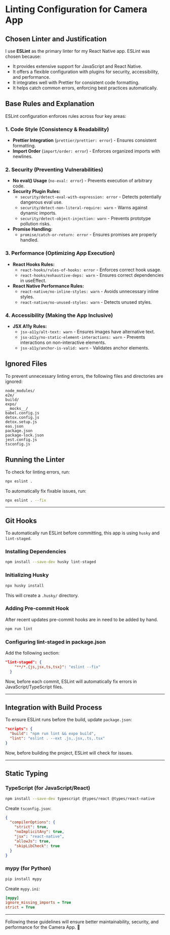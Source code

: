 # Linting Configuration for Camera App 

## Chosen Linter and Justification

I use **ESLint** as the primary linter for my React Native app. ESLint was chosen because:
- It provides extensive support for JavaScript and React Native.
- It offers a flexible configuration with plugins for security, accessibility, and performance.
- It integrates well with Prettier for consistent code formatting.
- It helps catch common errors, enforcing best practices automatically.

## Base Rules and Explanation

ESLint configuration enforces rules across four key areas:

### 1. Code Style (Consistency & Readability)
- **Prettier Integration** (`prettier/prettier: error`) - Ensures consistent formatting.
- **Import Order** (`import/order: error`) - Enforces organized imports with newlines.

### 2. Security (Preventing Vulnerabilities)
- **No eval() Usage** (`no-eval: error`) - Prevents execution of arbitrary code.
- **Security Plugin Rules:**
  - `security/detect-eval-with-expression: error` - Detects potentially dangerous eval use.
  - `security/detect-non-literal-require: warn` - Warns against dynamic imports.
  - `security/detect-object-injection: warn` - Prevents prototype pollution risks.
- **Promise Handling:**
  - `promise/catch-or-return: error` - Ensures promises are properly handled.

### 3. Performance (Optimizing App Execution)
- **React Hooks Rules:**
  - `react-hooks/rules-of-hooks: error` - Enforces correct hook usage.
  - `react-hooks/exhaustive-deps: warn` - Ensures correct dependencies in useEffect.
- **React Native Performance Rules:**
  - `react-native/no-inline-styles: warn` - Avoids unnecessary inline styles.
  - `react-native/no-unused-styles: warn` - Detects unused styles.

### 4. Accessibility (Making the App Inclusive)
- **JSX A11y Rules:**
  - `jsx-a11y/alt-text: warn` - Ensures images have alternative text.
  - `jsx-a11y/no-static-element-interactions: warn` - Prevents interactions on non-interactive elements.
  - `jsx-a11y/anchor-is-valid: warn` - Validates anchor elements.

## Ignored Files
To prevent unnecessary linting errors, the following files and directories are ignored:
```
node_modules/
e2e/
build/
expo/
__mocks__/
babel.config.js
detox.config.js
detox.setup.js
eas.json
package.json
package-lock.json
jest.config.js
tsconfig.js
```

## Running the Linter

To check for linting errors, run:
```sh
npx eslint .
```

To automatically fix fixable issues, run:
```sh
npx eslint . --fix
```

---

## Git Hooks

To automatically run ESLint before committing, this app is using `husky` and `lint-staged`.

### Installing Dependencies
```sh
npm install --save-dev husky lint-staged
```

### Initializing Husky
```sh
npx husky install
```
This will create a `.husky/` directory.

### Adding Pre-commit Hook
After recent updates pre-commit hooks are in need to be added by hand.
```sh
npm run lint
```

### Configuring lint-staged in package.json
Add the following section:
```json
"lint-staged": {
    "**/*.{js,jsx,ts,tsx}": "eslint --fix"
  }
```

Now, before each commit, ESLint will automatically fix errors in JavaScript/TypeScript files.

---

## Integration with Build Process

To ensure ESLint runs before the build, update `package.json`:
```json
"scripts": {
  "build": "npm run lint && expo build",
  "lint": "eslint . --ext .js,.jsx,.ts,.tsx"
}
```

Now, before building the project, ESLint will check for issues.

---

## Static Typing

### **TypeScript (for JavaScript/React)**
```sh
npm install --save-dev typescript @types/react @types/react-native
```

Create `tsconfig.json`:
```json
{
  "compilerOptions": {
    "strict": true,
    "noImplicitAny": true,
    "jsx": "react-native",
    "allowJs": true,
    "skipLibCheck": true
  }
}
```

### **mypy (for Python)**
```sh
pip install mypy
```

Create `mypy.ini`:
```ini
[mypy]
ignore_missing_imports = True
strict = True
```

---

Following these guidelines will ensure better maintainability, security, and performance for the Camera App. 🚀

